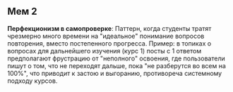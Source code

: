 ## Мем 2

**Перфекционизм в самопроверке**: Паттерн, когда студенты тратят чрезмерно много времени на "идеальное" понимание вопросов повторения, вместо постепенного прогресса. Пример: в топиках о вопросах для дальнейшего изучения (курс 1) посты с 1 ответом предполагают фрустрацию от "неполного" освоения, где пользователи пишут о том, что не переходят дальше, пока "не разберутся во всем на 100%", что приводит к застою и выгоранию, противореча системному подходу курсов.
